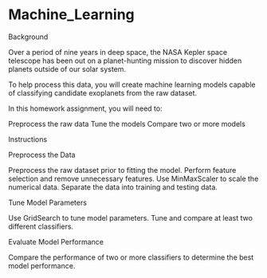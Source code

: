 # Machine_Learning

Background

Over a period of nine years in deep space, the NASA Kepler space telescope has been out on a planet-hunting mission to discover hidden planets outside of our solar system.

To help process this data, you will create machine learning models capable of classifying candidate exoplanets from the raw dataset.

In this homework assignment, you will need to:


Preprocess the raw data
Tune the models
Compare two or more models





Instructions


Preprocess the Data


Preprocess the raw dataset prior to fitting the model.
Perform feature selection and remove unnecessary features.
Use MinMaxScaler to scale the numerical data.
Separate the data into training and testing data.



Tune Model Parameters


Use GridSearch to tune model parameters.
Tune and compare at least two different classifiers.



Evaluate Model Performance

Compare the performance of two or more classifiers to determine the best model performance.
